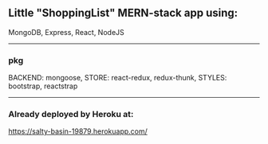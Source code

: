 ## Little "ShoppingList" MERN-stack app using:
MongoDB, Express, React, NodeJS 

---

### pkg
BACKEND: mongoose, STORE: react-redux, redux-thunk, STYLES: bootstrap, reactstrap

---

### Already deployed by Heroku at:
https://salty-basin-19879.herokuapp.com/
